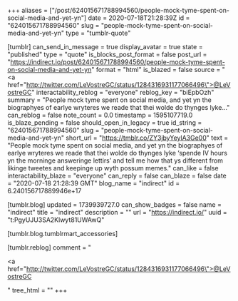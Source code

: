 +++
aliases = ["/post/624015671788994560/people-mock-tyme-spent-on-social-media-and-yet-yn"]
date = 2020-07-18T21:28:39Z
id = "624015671788994560"
slug = "people-mock-tyme-spent-on-social-media-and-yet-yn"
type = "tumblr-quote"

[tumblr]
can_send_in_message = true
display_avatar = true
state = "published"
type = "quote"
is_blocks_post_format = false
post_url = "https://indirect.io/post/624015671788994560/people-mock-tyme-spent-on-social-media-and-yet-yn"
format = "html"
is_blazed = false
source = "<a href=\"http://twitter.com/LeVostreGC/status/1284316931177066496\">@LeVostreGC</a>"
interactability_reblog = "everyone"
reblog_key = "biEpbOzh"
summary = "People mock tyme spent on social media, and yet yn the biographyes of earlye wryteres we reade that thei wolde do thynges lyke..."
can_reblog = false
note_count = 0.0
timestamp = 1595107719.0
is_blaze_pending = false
should_open_in_legacy = true
id_string = "624015671788994560"
slug = "people-mock-tyme-spent-on-social-media-and-yet-yn"
short_url = "https://tmblr.co/ZY3jbyYeylA3Ge00"
text = "People mock tyme spent on social media, and yet yn the biographyes of earlye wryteres we reade that thei wolde do thynges lyke &lsquo;spende IV hours yn the morninge answeringe lettirs&rsquo; and tell me how that ys different from likinge tweetes and keepinge up wyth possum memes."
can_like = false
interactability_blaze = "everyone"
can_reply = false
can_blaze = false
date = "2020-07-18 21:28:39 GMT"
blog_name = "indirect"
id = 6.240156717889946e+17

[tumblr.blog]
updated = 1739939727.0
can_show_badges = false
name = "indirect"
title = "indirect"
description = ""
url = "https://indirect.io/"
uuid = "t:PgyUJU3SA2Klwyt81UWAwQ"

[tumblr.blog.tumblrmart_accessories]

[tumblr.reblog]
comment = "<p><a href=\"http://twitter.com/LeVostreGC/status/1284316931177066496\">@LeVostreGC</a></p>"
tree_html = ""
+++
